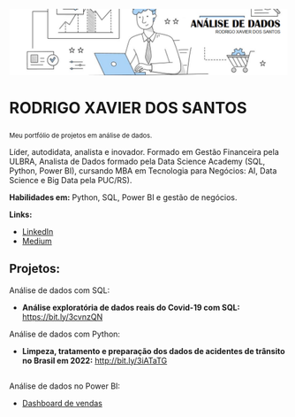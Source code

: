 ![](banner2_1.png)

# RODRIGO XAVIER DOS SANTOS
<sub>Meu portfólio de projetos em análise de dados.</sub>

Líder, autodidata, analista e inovador. Formado em Gestão Financeira pela ULBRA, Analista de Dados formado pela Data Science Academy (SQL, Python, Power BI), cursando MBA em Tecnologia para Negócios: AI, Data Science e Big Data pela PUC/RS).

**Habilidades em:** Python, SQL, Power BI e gestão de negócios.

**Links:**
* [LinkedIn](https://www.linkedin.com/in/rodrigo-xavier-dos-santos-75174110a/)
* [Medium](https://medium.com/@rodrigo.analise.dados)



## Projetos:
Análise de dados com SQL:

* **Análise exploratória de dados reais do Covid-19 com SQL:** https://bit.ly/3cvnzQN

Análise de dados com Python:

* **Limpeza, tratamento e preparação dos dados de acidentes de trânsito no Brasil em 2022:** http://bit.ly/3iATaTG

##

Análise de dados no Power BI:
* [Dashboard de vendas](https://app.powerbi.com/view?r=eyJrIjoiOTVjNjc1YTAtNWRkOS00ZTVkLWI5NzktM2VhODFlOGRhZGJkIiwidCI6ImUxMzc4OGViLTFkM2ItNDhkMi1iMTlmLTdmZTIyNjJhNjAyMyJ9)
##

